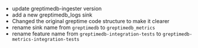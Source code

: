 * update greptimedb-ingester version
* add a new greptimedb_logs sink
* Changed the original greptime code structure to make it clearer
* rename sink name from `greptimedb` to `greptimedb_metrics`
* rename feature name from `greptimedb-integration-tests` to `greptimedb-metrics-integration-tests`